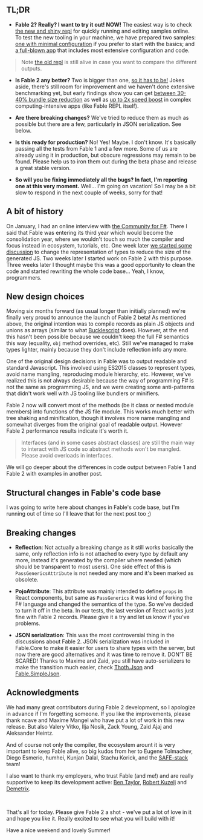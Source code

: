 ## TL;DR

- **Fable 2? Really? I want to try it out! NOW!** The easiest way is to check [the new and shiny repl](http://fable.io/repl) for quickly running and editing samples online. To test the new tooling in your machine, we have prepared two samples: [one with minimal configuration](https://github.com/fable-compiler/fable2-samples/tree/master/minimal) if you prefer to start with the basics; and [a full-blown app](https://github.com/MangelMaxime/fulma-demo) that includes most extensive configuration and code.

> Note [the old repl](http://fable.io/repl-legacy) is still alive in case you want to compare the different outputs.

- **Is Fable 2 any better?** Two is bigger than one, [so it has to be!](https://www.youtube.com/watch?v=uMSV4OteqBE&feature=youtu.be&t=80) Jokes aside, there's still room for improvement and we haven't done extensive benchmarking yet, but early findings show you can get [between 30-40% bundle size reduction](https://github.com/MangelMaxime/fulma-demo/pull/5#issue-190709436) as well as [up to 2x speed boost](https://github.com/fable-compiler/Fable/issues/1457#issuecomment-406901930) in complex computing-intensive apps (like Fable REPL itself).

- **Are there breaking changes?** We've tried to reduce them as much as possible but there are a few, particularly in JSON serialization. See below.

- **Is this ready for production?** No! Yes! Maybe. I don't know. It's basically passing all the tests from Fable 1 and a few more. Some of us are already using it in production, but obscure regressions may remain to be found. Please help us to iron them out during the beta phase and release a great stable version.

- **So will you be fixing immediately all the bugs? In fact, I'm reporting one at this very moment.** Well... I'm going on vacation! So I may be a bit slow to respond in the next couple of weeks, sorry for that!

## A bit of history

On January, I had an online interview with [the Community for F#](https://www.youtube.com/channel/UCCQPh0mSMaVpRcKUeWPotSA). There I said that Fable was entering its third year which would become the consolidation year, where we wouldn't touch so much the compiler and focus instead in ecosystem, tutorials, etc. One week later [we started some discussion](https://github.com/fable-compiler/Fable/issues/1318) to change the representation of types to reduce the size of the generated JS. Two weeks later I started work on Fable 2 with this purpose. Three weeks later I thought maybe this was a good opportunity to clean the code and started rewriting the whole code base... Yeah, I know, programmers.

## New design choices

Moving six months forward (as usual longer than initially planned) we're finally very proud to announce the launch of Fable 2 beta! As mentioned above, the original intention was to compile records as plain JS objects and unions as arrays (similar to what [Bucklescript](https://bucklescript.github.io/) does). However, at the end this hasn't been possible because we couldn't keep the full F# semantics this way (equality, `obj` method overrides, etc). Still we've managed to make types lighter, mainly because they don't include reflection info any more.

One of the original design decisions in Fable was to output readable and standard Javascript. This involved using ES2015 classes to represent types, avoid name mangling, reproducing module hierarchy, etc. However, we've realized this is not always desirable because the way of programming F# is not the same as programming JS, and we were creating some anti-patterns that didn't work well with JS tooling like bundlers or minifiers.

Fable 2 now will convert most of the methods (be it class or nested module members) into functions of the JS file module. This works much better with tree shaking and minification, though it involves more name mangling and somewhat diverges from the original goal of readable output. However Fable 2 performance results indicate it's worth it.

> Interfaces (and in some cases abstract classes) are still the main way to interact with JS code so abstract methods won't be mangled. Please avoid overloads in interfaces.

We will go deeper about the differences in code output between Fable 1 and Fable 2 with examples in another post.

## Structural changes in Fable's code base

I was going to write here about changes in Fable's code base, but I'm running out of time so I'll leave that for the next post too ;)

## Breaking changes

- **Reflection**: Not actually a breaking change as it still works basically the same, only reflection info is not attached to every type by default any more, instead it's generated by the compiler where needed (which should be transparent to most users). One side effect of this is `PassGenericsAttribute` is not needed any more and it's been marked as obsolete.

- **PojoAttribute**: This attribute was mainly intended to define `props` in React components, but same as `PassGenerics` it was kind of forking the F# language and changed the semantics of the type. So we've decided to turn it off in the beta. In our tests, the last version of React works just fine with Fable 2 records. Please give it a try and let us know if you've problems.

- **JSON serialization**: This was the most controversial thing in the discussions about Fable 2. JSON serialization was included in Fable.Core to make it easier for users to share types with the server, but now there are good alternatives and it was time to remove it. DON'T BE SCARED! Thanks to Maxime and Zaid, you still have auto-serializers to make the transition much easier, check [Thoth.Json](https://mangelmaxime.github.io/Thoth/json/v2/decode.html#auto-decoder) and [Fable.SimpleJson](https://github.com/Zaid-Ajaj/Fable.SimpleJson).

## Acknowledgments

We had many great contributors during Fable 2 development, so I apologize in advance if I'm forgetting someone. If you like the improvements, please thank ncave and Maxime Mangel who have put a lot of work in this new release. But also Valery Vitko, Ilja Nosik, Zack Young, Zaid Ajaj and Aleksander Heintz.

And of course not only the compiler, the ecosystem arount it is very important to keep Fable alive, so big kudos from her to Eugene Tolmachev, Diego Esmerio, humhei, Kunjan Dalal, Stachu Korick, and the [SAFE-stack](https://safe-stack.github.io/) team!

I also want to thank my employers, who trust Fable (and me!) and are really supportive to keep its development active: [Ben Taylor](https://twitter.com/bentayloruk), [Robert Kuzelj](https://twitter.com/kuzrob) and [Demetrix](https://demetrixbio.com/).

<br />

That's all for today. Please give Fable 2 a shot - we've put a lot of love in it and hope you like it. Really excited to see what you will build with it!

Have a nice weekend and lovely Summer!
